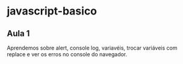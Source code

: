 # javascript-basico

## Aula 1 
Aprendemos sobre alert, console log, variavéis, trocar variáveis com replace e ver os erros no console do navegador.
